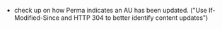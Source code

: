 - check up on how Perma indicates an AU has been updated. ("Use If-Modified-Since and HTTP 304 to better identify content updates")
